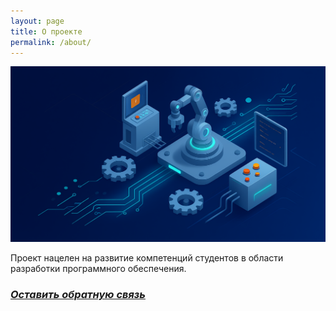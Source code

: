 ```yaml
---
layout: page
title: О проекте
permalink: /about/
---
```


![](static/image.png)

Проект нацелен на развитие компетенций студентов в области разработки программного обеспечения.

### *[Оставить обратную связь](https://docs.google.com/forms/d/e/1FAIpQLSejGpUBsRG2IhDSR_YFywBlTKLf0yySyrUPkUJhtnGXuG0cqg/viewform?usp=dialog)*